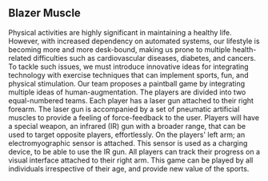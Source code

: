 ## Blazer Muscle

Physical activities are highly significant in maintaining a healthy life. However, with increased dependency on automated systems, our lifestyle is becoming more and more desk-bound, making us prone to multiple health-related difficulties such as cardiovascular diseases, diabetes, and cancers. To tackle such issues, we must introduce innovative ideas for integrating technology with exercise techniques that can implement sports, fun, and physical stimulation. Our team proposes a paintball game by integrating multiple ideas of human-augmentation. The players are divided into two equal-numbered teams. Each player has a laser gun attached to their right forearm. The laser gun is accompanied by a set of pneumatic artificial muscles to provide a feeling of force-feedback to the user. Players will have a special weapon, an infrared (IR) gun with a broader range, that can be used to target opposite players, effortlessly. On the players' left arm; an electromyographic sensor is attached. This sensor is used as a charging device, to be able to use the IR gun. All players can track their progress on a visual interface attached to their right arm. This game can be played by all individuals irrespective of their age, and provide new value of the sports.
